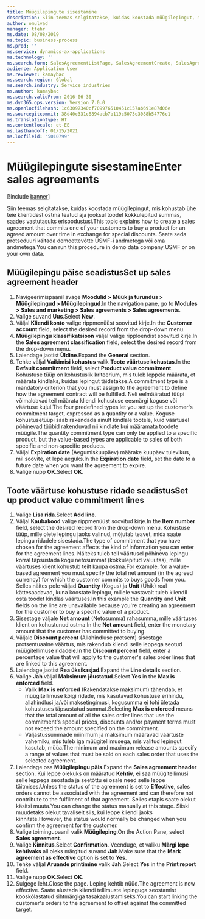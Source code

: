 ```yaml
---
title: Müügilepingute sisestamine
description: Siin teemas selgitatakse, kuidas koostada müügilepingut, mis kohustab ühe teie klientidest ostma teatud aja jooksul toodet kokkulepitud summas, saades vastutasuks erisoodustusi.
author: omulvad
manager: tfehr
ms.date: 08/08/2019
ms.topic: business-process
ms.prod: ''
ms.service: dynamics-ax-applications
ms.technology: ''
ms.search.form: SalesAgreementListPage, SalesAgreementCreate, SalesAgreement, InventItemIdLookupSimple, AgreementConfirmRunForm, SrsReportViewerForm, SalesAgreementCustomerReferencesPart
audience: Application User
ms.reviewer: kamaybac
ms.search.region: Global
ms.search.industry: Service industries
ms.author: kamaybac
ms.search.validFrom: 2016-06-30
ms.dyn365.ops.version: Version 7.0.0
ms.openlocfilehash: 1c63097340cf709976510451c157ab691e87d06e
ms.sourcegitcommit: 38d40c331c8894acb7b119c5073e3088b54776c1
ms.translationtype: HT
ms.contentlocale: et-EE
ms.lasthandoff: 01/15/2021
ms.locfileid: "5010799"
---
```

# <a name="enter-sales-agreements"></a><span data-ttu-id="3b9e3-103">Müügilepingute sisestamine</span><span class="sxs-lookup"><span data-stu-id="3b9e3-103">Enter sales agreements</span></span>

[!include [banner](../../includes/banner.md)]

<span data-ttu-id="3b9e3-104">Siin teemas selgitatakse, kuidas koostada müügilepingut, mis kohustab ühe teie klientidest ostma teatud aja jooksul toodet kokkulepitud summas, saades vastutasuks erisoodustusi.</span><span class="sxs-lookup"><span data-stu-id="3b9e3-104">This topic explains how to create a sales agreement that commits one of your customers to buy a product for an agreed amount over time in exchange for special discounts.</span></span> <span data-ttu-id="3b9e3-105">Saate seda protseduuri käitada demoettevõtte USMF-i andmetega või oma andmetega.</span><span class="sxs-lookup"><span data-stu-id="3b9e3-105">You can run this procedure in demo data company USMF or on your own data.</span></span>


## <a name="set-up-sales-agreement-header"></a><span data-ttu-id="3b9e3-106">Müügilepingu päise seadistus</span><span class="sxs-lookup"><span data-stu-id="3b9e3-106">Set up sales agreement header</span></span>
1. <span data-ttu-id="3b9e3-107">Navigeerimispaanil avage **Moodulid > Müük ja turundus > Müügilepingud > Müügilepingud**.</span><span class="sxs-lookup"><span data-stu-id="3b9e3-107">In the navigation pane, go to **Modules > Sales and marketing > Sales agreements > Sales agreements**.</span></span>
2. <span data-ttu-id="3b9e3-108">Valige suvand **Uus**.</span><span class="sxs-lookup"><span data-stu-id="3b9e3-108">Select **New**.</span></span>
3. <span data-ttu-id="3b9e3-109">Väljal **Kliendi konto** valige rippmenüüst soovitud kirje.</span><span class="sxs-lookup"><span data-stu-id="3b9e3-109">In the **Customer account** field, select the desired record from the drop-down menu.</span></span>
4. <span data-ttu-id="3b9e3-110">**Müügilepingu klassifikatsioon** väljal valige ripploendist soovitud kirje.</span><span class="sxs-lookup"><span data-stu-id="3b9e3-110">In the **Sales agreement classification** field, select the desired record from the drop-down menu.</span></span>
5. <span data-ttu-id="3b9e3-111">Laiendage jaotist **Üldine**.</span><span class="sxs-lookup"><span data-stu-id="3b9e3-111">Expand the **General** section.</span></span>
6. <span data-ttu-id="3b9e3-112">Tehke väljal **Vaikimisi kohustus** valik **Toote väärtuse kohustus**.</span><span class="sxs-lookup"><span data-stu-id="3b9e3-112">In the **Default commitment** field, select **Product value commitment**.</span></span> <span data-ttu-id="3b9e3-113">Kohustuse tüüp on kohustuslik kriteerium, mis tuleb leppele määrata, et määrata kindlaks, kuidas lepingut täidetakse.</span><span class="sxs-lookup"><span data-stu-id="3b9e3-113">A commitment type is a mandatory criterion that you must assign to the agreement to define how the agreement contract will be fulfilled.</span></span> <span data-ttu-id="3b9e3-114">Neli eelmääratud tüüpi võimaldavad teil määrata kliendi kohustuse eesmärgi koguse või väärtuse kujul.</span><span class="sxs-lookup"><span data-stu-id="3b9e3-114">The four predefined types let you set up the customer's commitment target, expressed as a quantity or a value.</span></span> <span data-ttu-id="3b9e3-115">Koguse kohustusetüüpi saab rakendada ainult kindlale tootele, kuid väärtusel põhinevad tüübid rakenduvad nii kindlate kui määramata toodete müügile.</span><span class="sxs-lookup"><span data-stu-id="3b9e3-115">The quantity commitment type can only be applied to a specific product, but the value-based types are applicable to sales of both specific and non-specific products.</span></span>  
7. <span data-ttu-id="3b9e3-116">Väljal **Expiration date** (Aegumiskuupäev) määrake kuupäev tulevikus, mil soovite, et lepe aeguks.</span><span class="sxs-lookup"><span data-stu-id="3b9e3-116">In the **Expiration date** field, set the date to a future date when you want the agreement to expire.</span></span>
8. <span data-ttu-id="3b9e3-117">Valige nupp **OK**.</span><span class="sxs-lookup"><span data-stu-id="3b9e3-117">Select **OK**.</span></span>

## <a name="set-up-product-value-commitment-lines"></a><span data-ttu-id="3b9e3-118">Toote väärtuse kohustuse ridade seadistus</span><span class="sxs-lookup"><span data-stu-id="3b9e3-118">Set up product value commitment lines</span></span>
1. <span data-ttu-id="3b9e3-119">Valige **Lisa rida**.</span><span class="sxs-lookup"><span data-stu-id="3b9e3-119">Select **Add line**.</span></span>
2. <span data-ttu-id="3b9e3-120">Väljal **Kaubakood** valige rippmenüüst soovitud kirje.</span><span class="sxs-lookup"><span data-stu-id="3b9e3-120">In the **Item number** field, select the desired record from the drop-down menu.</span></span> <span data-ttu-id="3b9e3-121">Kohustuse tüüp, mille olete lepingu jaoks valinud, mõjutab teavet, mida saate lepingu ridadele sisestada.</span><span class="sxs-lookup"><span data-stu-id="3b9e3-121">The type of commitment that you have chosen for the agreement affects the kind of information you can enter for the agreement lines.</span></span> <span data-ttu-id="3b9e3-122">Näiteks tuleb teil väärtusel põhineva lepingu korral täpsustada kogu netosummat (kokkulepitud valuutas), mille väärtuses klient kohustub teilt kaupa ostma.</span><span class="sxs-lookup"><span data-stu-id="3b9e3-122">For example, for a value-based agreement you must specify the total net amount (in the agreed currency) for which the customer commits to buys goods from you.</span></span> <span data-ttu-id="3b9e3-123">Selles näites pole väljad **Quantity** (Kogus) ja **Unit** (Ühik) real kättesaadavad, kuna koostate lepingu, millele vastavalt tuleb kliendil osta toodet kindlas väärtuses.</span><span class="sxs-lookup"><span data-stu-id="3b9e3-123">In this example the **Quantity** and **Unit** fields on the line are unavailable because you're creating an agreement for the customer to buy a specific value of a product.</span></span>   
3. <span data-ttu-id="3b9e3-124">Sisestage väljale **Net amount** (Netosumma) rahasumma, mille väärtuses klient on kohustunud ostma.</span><span class="sxs-lookup"><span data-stu-id="3b9e3-124">In the **Net amount** field, enter the monetary amount that the customer has committed to buying.</span></span>
4. <span data-ttu-id="3b9e3-125">Väljale **Discount percent** (Allahindluse protsent) sisestage protsentuaalne väärtus, mis rakendub kliendi selle leppega seotud müügitellimuse ridadele.</span><span class="sxs-lookup"><span data-stu-id="3b9e3-125">In the **Discount percent** field, enter a percentage value that will apply to the customer's sales order lines that are linked to this agreement.</span></span>
5. <span data-ttu-id="3b9e3-126">Laiendage jaotist **Rea üksikasjad**.</span><span class="sxs-lookup"><span data-stu-id="3b9e3-126">Expand the **Line details** section.</span></span>
6. <span data-ttu-id="3b9e3-127">Valige **Jah** väljal **Maksimum jõustatud**.</span><span class="sxs-lookup"><span data-stu-id="3b9e3-127">Select **Yes** in the **Max is enforced** field.</span></span>
    - <span data-ttu-id="3b9e3-128">Valik **Max is enforced** (Rakendatakse maksimum) tähendab, et müügitellimuse kõigi ridade, mis kasutavad kohustuse erihindu, allahindlusi ja/või maksetingimusi, kogusumma ei tohi ületada kohustuses täpsustatud summat.</span><span class="sxs-lookup"><span data-stu-id="3b9e3-128">Selecting **Max is enforced** means that the total amount of all the sales order lines that use the commitment's special prices, discounts and/or payment terms must not exceed the amount specified on the commitment.</span></span>  
    - <span data-ttu-id="3b9e3-129">Väljastussummade miinimum ja maksimum määravad väärtuste vahemiku, mis tuleb iga müügitellimusega, mis valitud lepingut kasutab, müüa.</span><span class="sxs-lookup"><span data-stu-id="3b9e3-129">The minimum and maximum release amounts specify a range of values that must be sold on each sales order that uses the selected agreement.</span></span>   
7. <span data-ttu-id="3b9e3-130">Laiendage osa **Müügilepingu päis**.</span><span class="sxs-lookup"><span data-stu-id="3b9e3-130">Expand the **Sales agreement header** section.</span></span> <span data-ttu-id="3b9e3-131">Kui leppe olekuks on määratud **Kehtiv**, ei saa müügitellimusi selle leppega seostada ja seetõttu ei osale need selle leppe täitmises.</span><span class="sxs-lookup"><span data-stu-id="3b9e3-131">Unless the status of the agreement is set to **Effective**, sales orders cannot be associated with the agreement and can therefore not contribute to the fulfilment of that agreement.</span></span> <span data-ttu-id="3b9e3-132">Selles etapis saate olekut käsitsi muuta.</span><span class="sxs-lookup"><span data-stu-id="3b9e3-132">You can change the status manually at this stage.</span></span> <span data-ttu-id="3b9e3-133">Siiski muudetaks olekut tavaliselt siis, kui leppe kliendi jaoks kinnitate.</span><span class="sxs-lookup"><span data-stu-id="3b9e3-133">However, the status would normally be changed when you confirm the agreement for the customer.</span></span>  
8. <span data-ttu-id="3b9e3-134">Valige toimingupaanil valik **Müügileping**.</span><span class="sxs-lookup"><span data-stu-id="3b9e3-134">On the Action Pane, select **Sales agreement**.</span></span>
9. <span data-ttu-id="3b9e3-135">Valige **Kinnitus**.</span><span class="sxs-lookup"><span data-stu-id="3b9e3-135">Select **Confirmation**.</span></span> <span data-ttu-id="3b9e3-136">Veenduge, et valiku **Märgi lepe kehtivaks** all oleks märgitud suvand **Jah**.</span><span class="sxs-lookup"><span data-stu-id="3b9e3-136">Make sure that the **Mark agreement as effective** option is set to **Yes**.</span></span>  
10. <span data-ttu-id="3b9e3-137">Tehke väljal **Aruande printimine** valik **Jah**.</span><span class="sxs-lookup"><span data-stu-id="3b9e3-137">Select **Yes** in the **Print report** field.</span></span>
11. <span data-ttu-id="3b9e3-138">Valige nupp **OK**.</span><span class="sxs-lookup"><span data-stu-id="3b9e3-138">Select **OK**.</span></span>
12. <span data-ttu-id="3b9e3-139">Sulgege leht.</span><span class="sxs-lookup"><span data-stu-id="3b9e3-139">Close the page.</span></span> <span data-ttu-id="3b9e3-140">Leping kehtib nüüd.</span><span class="sxs-lookup"><span data-stu-id="3b9e3-140">The agreement is now effective.</span></span> <span data-ttu-id="3b9e3-141">Saate alustada kliendi tellimuste lepinguga seostamist kooskõlastatud sihtmärgiga tasakaalustamiseks.</span><span class="sxs-lookup"><span data-stu-id="3b9e3-141">You can start linking the customer's orders to the agreement to offset against the committed target.</span></span>  

